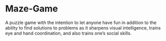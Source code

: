 # Maze-Game
A puzzle game with the intention to let anyone have fun in addition to the ability to find solutions to problems as it sharpens visual intelligence, trains eye and hand coordination, and also trains one’s social skills.
